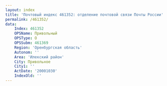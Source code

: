 ```yaml
---
layout: index
title: 'Почтовый индекс 461352: отделение почтовой связи Почты России'
permalink: /461352/
data:
    Index: 461352
    OPSName: Привольный
    OPSType: О
    OPSSubm: 461369
    Region: 'Оренбургская область'
    Autonom: ''
    Area: 'Илекский район'
    City: Привольное
    City1: ''
    ActDate: '20001030'
    IndexOld: ''
---
```

